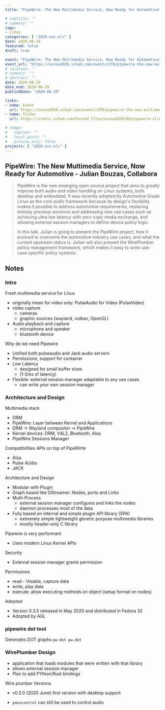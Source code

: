 ```yaml
---
title: "PipeWire: The New Multimedia Service, Now Ready for Automotive"

# subtitle: ""
# summary: ""
tags:
- Linux
categories: [ "2020-oss-elc" ]
date: 2020-06-29
featured: false
draft: true

event: "PipeWire: The New Multimedia Service, Now Ready for Automotive"
event_url: "https://ossna2020.sched.com/event/c3TN/pipewire-the-new-multimedia-service-now-ready-for-automotive-julian-bouzas-collabora"
# location: ""
# summary: ""
# abstract: ""
date: 2020-06-29
date_end: 2020-06-29
publishDate: "2020-06-29"

links:
- name: Event
  url: https://ossna2020.sched.com/event/c3TN/pipewire-the-new-multimedia-service-now-ready-for-automotive-julian-bouzas-collabora
- name: Slides
  url: https://static.sched.com/hosted_files/ossna2020/8d/pipewire-slides.pdf

# image:
#   caption: ""
#   focal_point: ""
#   preview_only: false
projects: [ "2020-oss-elc" ]
---
```


## PipeWire: The New Multimedia Service, Now Ready for Automotive - Julian Bouzas, Collabora

> PipeWire is the new emerging open source project that aims to greatly improve both audio and video handling on Linux systems, both desktop and embedded. It was recently adopted by Automotive Grade Linux as the core audio framework because its design's flexibility makes it possible to address automotive requirements, replacing entirely previous solutions and addressing new use cases such as achieving ultra low latency with zero-copy media exchange, and allowing external session managers to define device policy logic.
>
> In this talk, Julian is going to present the PipeWire project, how it evolved to overcome the automotive industry use cases, and what the current upstream status is. Julian will also present the WirePlumber policy management framework, which makes it easy to write use-case specific policy systems. 

## Notes

### Intro

Fresh multimedia service for Linux

- originally mean for video only: PulseAudio for Video (PulseVideo)
- video capture
  - cameras
  - graphic sources (wayland, vulkan, OpenGL)
- Audio playback and capture
  - microphone and speaker
  - bluetooth device

Why do we need Pipewire

- Unified both pulseaudio and Jack audio servers
- Permissions, support for container
- Low Latency
  - designed for small buffer sizes
  - (1-2ms of latency)
- Flexible: external session manager adaptable to any use cases
  - can write your own session manager

### Architecture and Design

Multimedia stack

- DRM
- PipeWire: Layer between Kernel and Applications
- DRM -> Wayland compositor -> PipeWire
- Kernel devices: DRM, V4L2, Bluetooth, Alsa
- PipeWire Sessions Manager

Compatibilities APIs on top of PipeWirte

- Alsa
- Pulse AUdio
- JACK

Architecture and Design

- Modular with Plugin
- Graph based like GStreamer: Nodes, ports and Links
- Multi-Process
  -  external session manager configures and links the nodes
  -  daemon processes most of the data
- Fully based on internal and simple plugin API library (SPA)
  - extremely simple lightweight generic purpose multimedia libraries
  - mostly header-only C library

Pipewire is very performant

- Uses modern Linux Kernel APIs

Security
- External session manager grants permission

Permissions

- read - Visable, capture data
- write, play data
- execute: allow executing methods on object (setup format on nodes)

Adopted

- Version 0.3.5 released in May 2020 and distributed in Fedora 32
- Adopted by AGL

### pipewire dot tool

Generates DOT graphs `pw-dot pw.dot`

### WirePlumber Design

- application that loads modules that were written with that library
- allows external session manager
- Plan to add PYthon/Rust bindings

Wire plumber Versions

- v0.3.0 (2020 June) first version with desktop support

- `pavucontrol` can still be used to control audio
